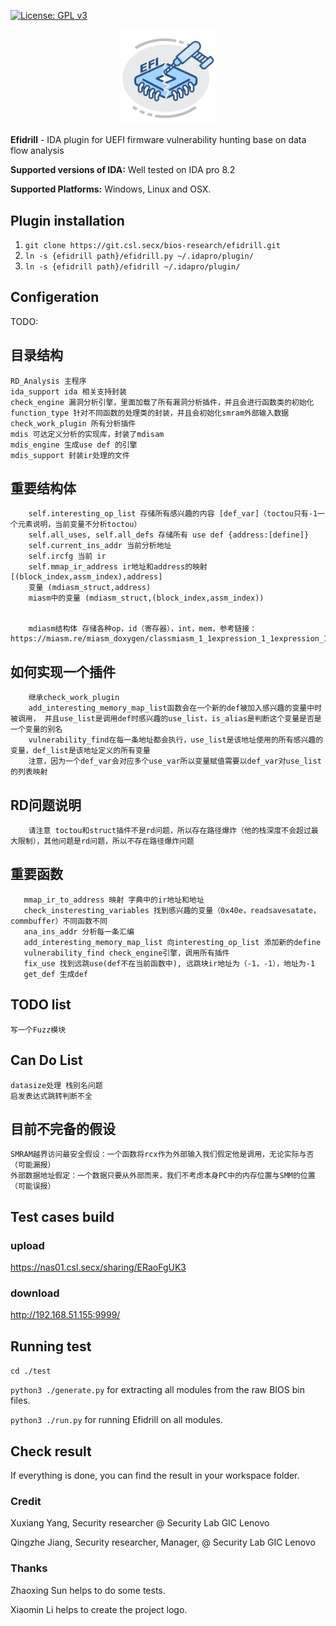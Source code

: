 [![License: GPL v3](https://img.shields.io/badge/License-GPL%20v3-blue.svg)](http://www.gnu.org/licenses/gpl-3.0)

<div align="center">
<img src=./icon/logo.png width=30%>
</div>

**Efidrill** - IDA plugin for UEFI firmware vulnerability hunting base on data flow analysis

__Supported versions of IDA:__ Well tested on IDA pro 8.2

__Supported Platforms:__ Windows, Linux and OSX.

## Plugin installation

1. `git clone https://git.csl.secx/bios-research/efidrill.git`
2. `ln -s {efidrill path}/efidrill.py ~/.idapro/plugin/`
3. `ln -s {efidrill path}/efidrill ~/.idapro/plugin/`

## Configeration

TODO:

## 目录结构

    RD_Analysis 主程序
    ida_support ida 相关支持封装
    check_engine 漏洞分析引擎，里面加载了所有漏洞分析插件，并且会进行函数类的初始化
    function_type 针对不同函数的处理类的封装，并且会初始化smram外部输入数据
    check_work_plugin 所有分析插件
    mdis 可达定义分析的实现库，封装了mdisam
    mdis_engine 生成use def 的引擎
    mdis_support 封装ir处理的文件

## 重要结构体

        self.interesting_op_list 存储所有感兴趣的内容 [def_var]（toctou只有-1一个元素说明，当前变量不分析toctou）
        self.all_uses, self.all_defs 存储所有 use def {address:[define]}
        self.current_ins_addr 当前分析地址
        self.ircfg 当前 ir
        self.mmap_ir_address ir地址和address的映射[(block_index,assm_index),address]
        变量 (mdiasm_struct,address)
        miasm中的变量 (mdiasm_struct,(block_index,assm_index))
    
        
        mdiasm结构体 存储各种op，id（寄存器），int，mem，参考链接： https://miasm.re/miasm_doxygen/classmiasm_1_1expression_1_1expression_1_1_expr_mem.html

## 如何实现一个插件

        继承check_work_plugin
        add_interesting_memory_map_list函数会在一个新的def被加入感兴趣的变量中时被调用， 并且use_list是调用def时感兴趣的use_list，is_alias是判断这个变量是否是一个变量的别名
        vulnerability_find在每一条地址都会执行，use_list是该地址使用的所有感兴趣的变量，def_list是该地址定义的所有变量
        注意，因为一个def_var会对应多个use_var所以变量赋值需要以def_var对use_list的列表映射

## RD问题说明

        请注意 toctou和struct插件不是rd问题，所以存在路径爆炸（他的栈深度不会超过最大限制），其他问题是rd问题，所以不存在路径爆炸问题

## 重要函数

       mmap_ir_to_address 映射 字典中的ir地址和地址
       check_insteresting_variables 找到感兴趣的变量（0x40e，readsavesatate， commbuffer）不同函数不同
       ana_ins_addr 分析每一条汇编
       add_interesting_memory_map_list 向interesting_op_list 添加新的define
       vulnerability_find check_engine引擎，调用所有插件
       fix_use 找到远跳use(def不在当前函数中), 远跳块ir地址为（-1，-1），地址为-1
       get_def 生成def

## TODO list

    写一个Fuzz模块

## Can Do List

    datasize处理 栈别名问题
    启发表达式跳转判断不全

## 目前不完备的假设

    SMRAM越界访问最安全假设：一个函数将rcx作为外部输入我们假定他是调用，无论实际与否（可能漏报）
    外部数据地址假定：一个数据只要从外部而来，我们不考虑本身PC中的内存位置与SMM的位置（可能误报）

## Test cases build

### upload

https://nas01.csl.secx/sharing/ERaoFgUK3

### download

http://192.168.51.155:9999/

## Running test

`cd ./test`

`python3 ./generate.py` for extracting all modules from the raw BIOS bin files.

`python3 ./run.py` for running Efidrill on all modules.

## Check result

If everything is done, you can find the result in your workspace folder.

### Credit

Xuxiang Yang, Security researcher @ Security Lab GIC Lenovo

Qingzhe Jiang, Security researcher, Manager, @ Security Lab GIC Lenovo

### Thanks

Zhaoxing Sun helps to do some tests.

Xiaomin Li helps to create the project logo.